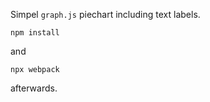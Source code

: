 Simpel `graph.js`  piechart including text labels.

`npm install`

and 

`npx webpack`

afterwards.
